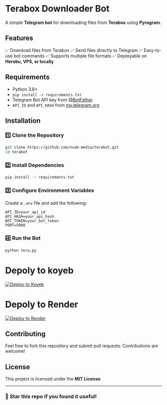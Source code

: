 # Terabox Downloader Bot

A simple **Telegram bot** for downloading files from **Terabox** using **Pyrogram**.

## Features

✅ Download files from Terabox
✅ Send files directly to Telegram
✅ Easy-to-use bot commands
✅ Supports multiple file formats
✅ Deployable on **Heroku, VPS, or locally**

## Requirements

- Python 3.8+
- `pip install -r requirements.txt`
- Telegram Bot API key from [@BotFather](https://t.me/BotFather)
- `API_ID` and `API_HASH` from [my.telegram.org](https://my.telegram.org/apps)

## Installation

### 1️⃣ Clone the Repository
```sh
git clone https://github.com/nvab-media/terabot.git
cd terabot
```

### 2️⃣ Install Dependencies
```sh
pip install -r requirements.txt
```

### 3️⃣ Configure Environment Variables
Create a `.env` file and add the following:
```env
API_ID=your_api_id
API_HASH=your_api_hash
BOT_TOKEN=your_bot_token
PORT=5000
```

### 4️⃣ Run the Bot
```sh
python tera.py
```


# Depoly to koyeb
[![Deploy to Koyeb](https://www.koyeb.com/static/images/deploy/button.svg)](https://app.koyeb.com/deploy?type=git&builder=dockerfile&repository=https://github.com/nvab-media/terabot&branch=main&name=DotserModz&env[API_ID]=api_id&env[API_HASH]=api_hash&env[BOT_TOKEN]=bot_token&env[PORT]=8000)


# Depoly to Render
<a href="https://render.com/deploy?repo=https://github.com/xeon4bo/xeon4bot">
<img src="https://render.com/images/deploy-to-render-button.svg" alt="Deploy to Render" />
</a>


## Contributing

Feel free to fork this repository and submit pull requests. Contributions are welcome!

## License

This project is licensed under the **MIT License**.

---

### 🌟 Star this repo if you found it useful!
